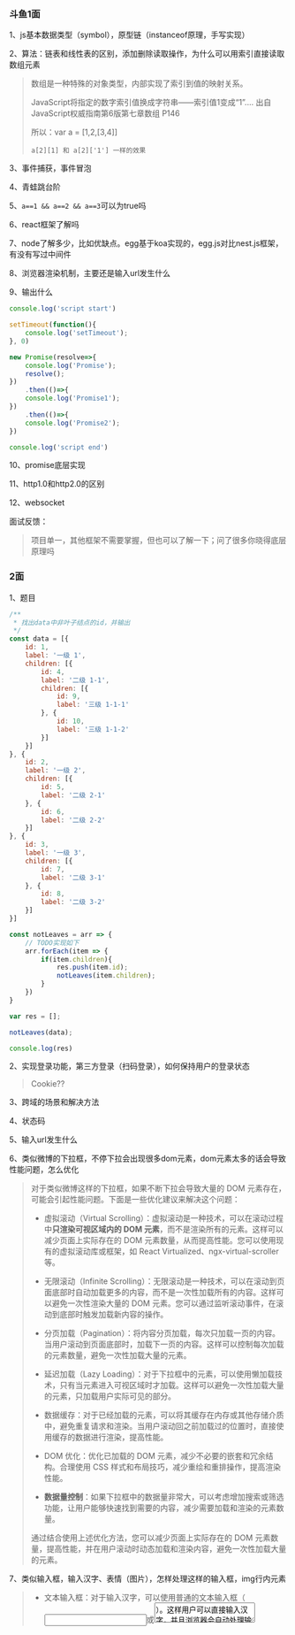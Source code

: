 ### 斗鱼1面

1、js基本数据类型（symbol），原型链（instanceof原理，手写实现）

2、算法：链表和线性表的区别，添加删除读取操作，为什么可以用索引直接读取数组元素

> 数组是一种特殊的对象类型，内部实现了索引到值的映射关系。
>
> JavaScript将指定的数字索引值换成字符串——索引值1变成“1”.... 出自JavaScript权威指南第6版第七章数组 P146
>
> 所以：var a = [1,2,[3,4]]
>
> ```
> a[2][1] 和 a[2]['1'] 一样的效果
> ```

3、事件捕获，事件冒泡

4、青蛙跳台阶

5、`a==1 && a==2 && a==3`可以为true吗

6、react框架了解吗

7、node了解多少，比如优缺点。egg基于koa实现的，egg.js对比nest.js框架，有没有写过中间件

8、浏览器渲染机制，主要还是输入url发生什么

9、输出什么

```javascript
console.log('script start')

setTimeout(function(){
    console.log('setTimeout');
}, 0)

new Promise(resolve=>{
    console.log('Promise');
    resolve();
})
    .then(()=>{
    console.log('Promise1');
})
    .then(()=>{
    console.log('Promise2');
})

console.log('script end')
```

10、promise底层实现

11、http1.0和http2.0的区别

12、websocket

面试反馈：

> 项目单一，其他框架不需要掌握，但也可以了解一下；问了很多你晓得底层原理吗



### 2面

1、题目

```javascript
/**
 * 找出data中非叶子结点的id，并输出
 */
const data = [{
    id: 1,
    label: '一级 1',
    children: [{
        id: 4,
        label: '二级 1-1',
        children: [{
            id: 9,
            label: '三级 1-1-1'
        }, {
            id: 10,
            label: '三级 1-1-2'
        }]
    }]
}, {
    id: 2,
    label: '一级 2',
    children: [{
        id: 5,
        label: '二级 2-1'
    }, {
        id: 6,
        label: '二级 2-2'
    }]
}, {
    id: 3,
    label: '一级 3',
    children: [{
        id: 7,
        label: '二级 3-1'
    }, {
        id: 8,
        label: '二级 3-2'
    }]
}]

const notLeaves = arr => {
    // TODO实现如下
    arr.forEach(item => {
        if(item.children){
            res.push(item.id);
            notLeaves(item.children);
        }
    })
}

var res = [];

notLeaves(data);

console.log(res)
```

2、实现登录功能，第三方登录（扫码登录），如何保持用户的登录状态

> Cookie??

3、跨域的场景和解决方法

4、状态码

5、输入url发生什么

6、类似微博的下拉框，不停下拉会出现很多dom元素，dom元素太多的话会导致性能问题，怎么优化

> 对于类似微博这样的下拉框，如果不断下拉会导致大量的 DOM 元素存在，可能会引起性能问题。下面是一些优化建议来解决这个问题：
>
> - 虚拟滚动（Virtual Scrolling）：虚拟滚动是一种技术，可以在滚动过程中**只渲染可视区域内的 DOM 元素**，而不是渲染所有的元素。这样可以减少页面上实际存在的 DOM 元素数量，从而提高性能。您可以使用现有的虚拟滚动库或框架，如 React Virtualized、ngx-virtual-scroller 等。
>
> - 无限滚动（Infinite Scrolling）：无限滚动是一种技术，可以在滚动到页面底部时自动加载更多的内容，而不是一次性加载所有的内容。这样可以避免一次性渲染大量的 DOM 元素。您可以通过监听滚动事件，在滚动到底部时触发加载新内容的操作。
>
> - 分页加载（Pagination）：将内容分页加载，每次只加载一页的内容。当用户滚动到页面底部时，加载下一页的内容。这样可以控制每次加载的元素数量，避免一次性加载大量的元素。
>
> - 延迟加载（Lazy Loading）：对于下拉框中的元素，可以使用懒加载技术，只有当元素进入可视区域时才加载。这样可以避免一次性加载大量的元素，只加载用户实际可见的部分。
>
> - 数据缓存：对于已经加载的元素，可以将其缓存在内存或其他存储介质中，避免重复请求和渲染。当用户滚动回之前加载过的位置时，直接使用缓存的数据进行渲染，提高性能。
>
> - DOM 优化：优化已加载的 DOM 元素，减少不必要的嵌套和冗余结构。合理使用 CSS 样式和布局技巧，减少重绘和重排操作，提高渲染性能。
>
> - **数据量控制**：如果下拉框中的数据量非常大，可以考虑增加搜索或筛选功能，让用户能够快速找到需要的内容，减少需要加载和渲染的元素数量。
>
> 通过结合使用上述优化方法，您可以减少页面上实际存在的 DOM 元素数量，提高性能，并在用户滚动时动态加载和渲染内容，避免一次性加载大量的元素。

7、类似输入框，输入汉字、表情（图片），怎样处理这样的输入框，img行内元素

> - 文本输入框：对于输入汉字，可以使用普通的文本输入框（<input type="text">或<textarea>）。这样用户可以直接输入汉字，并且浏览器会自动处理输入法相关的操作。然而，对于表情（图片），文本输入框无法直接显示图片，而是会以文本形式显示表情的字符编码。
>
> - 富文本编辑器：如果您希望用户能够输入并显示表情（图片），可以使用富文本编辑器，例如contenteditable属性或第三方富文本编辑器库（如Quill、Draft.js等）。这些编辑器允许用户以所见即所得的方式输入和编辑文本，并支持插入图片和表情等富媒体内容。
>
> - 图片表情转换：如果您需要在普通文本输入框中同时支持输入表情（图片），可以考虑将表情转换为对应的文本表示。例如，可以使用类似Emoji的字符编码或自定义的标记来表示表情，然后在后端或前端将这些文本表示转换为对应的表情图片进行展示。这样用户在输入时可以使用特定的文本表示来插入表情，而不是直接插入图片。
>
> 无论您选择哪种方法，都需要在后端进行适当的处理和安全性检查，以防止恶意代码注入和其他安全问。

8、垂直水平居中

9、为什么选择就业